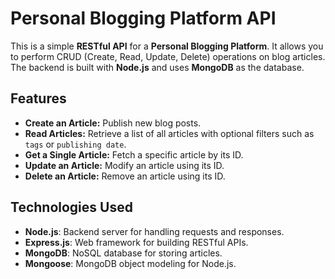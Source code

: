 # Personal Blogging Platform API

This is a simple **RESTful API** for a **Personal Blogging Platform**. It allows you to perform CRUD (Create, Read, Update, Delete) operations on blog articles. The backend is built with **Node.js** and uses **MongoDB** as the database.

## Features

- **Create an Article:** Publish new blog posts.
- **Read Articles:** Retrieve a list of all articles with optional filters such as `tags` or `publishing date`.
- **Get a Single Article:** Fetch a specific article by its ID.
- **Update an Article:** Modify an article using its ID.
- **Delete an Article:** Remove an article using its ID.


## Technologies Used

- **Node.js**: Backend server for handling requests and responses.
- **Express.js**: Web framework for building RESTful APIs.
- **MongoDB**: NoSQL database for storing articles.
- **Mongoose**: MongoDB object modeling for Node.js.



